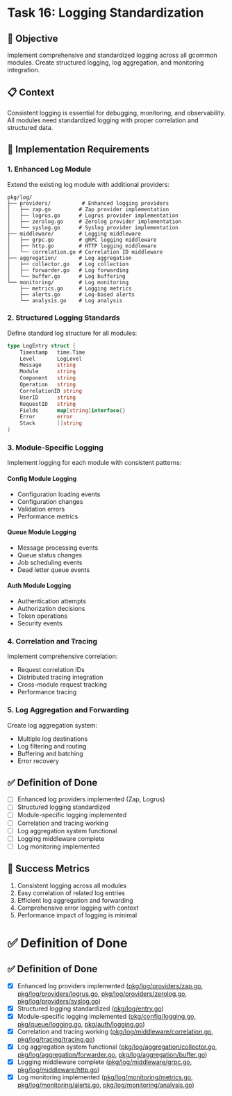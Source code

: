 <!-- file: tasks/16-logging-standardization.md -->
<!-- version: 1.0.0 -->
<!-- guid: r6s6t6u6-p6q6-9r9s-3n3o-678901234pqr -->

# Task 16: Logging Standardization

## 🎯 Objective

Implement comprehensive and standardized logging across all gcommon modules.
Create structured logging, log aggregation, and monitoring integration.

## 📋 Context

Consistent logging is essential for debugging, monitoring, and observability.
All modules need standardized logging with proper correlation and structured
data.

## 🔧 Implementation Requirements

### 1. Enhanced Log Module

Extend the existing log module with additional providers:

```text
pkg/log/
├── providers/          # Enhanced logging providers
│   ├── zap.go         # Zap provider implementation
│   ├── logrus.go      # Logrus provider implementation
│   ├── zerolog.go     # Zerolog provider implementation
│   └── syslog.go      # Syslog provider implementation
├── middleware/        # Logging middleware
│   ├── grpc.go        # gRPC logging middleware
│   ├── http.go        # HTTP logging middleware
│   └── correlation.go # Correlation ID middleware
├── aggregation/       # Log aggregation
│   ├── collector.go   # Log collection
│   ├── forwarder.go   # Log forwarding
│   └── buffer.go      # Log buffering
└── monitoring/        # Log monitoring
    ├── metrics.go     # Logging metrics
    ├── alerts.go      # Log-based alerts
    └── analysis.go    # Log analysis
```

### 2. Structured Logging Standards

Define standard log structure for all modules:

```go
type LogEntry struct {
    Timestamp   time.Time
    Level       LogLevel
    Message     string
    Module      string
    Component   string
    Operation   string
    CorrelationID string
    UserID      string
    RequestID   string
    Fields      map[string]interface{}
    Error       error
    Stack       []string
}
```

### 3. Module-Specific Logging

Implement logging for each module with consistent patterns:

#### Config Module Logging

- Configuration loading events
- Configuration changes
- Validation errors
- Performance metrics

#### Queue Module Logging

- Message processing events
- Queue status changes
- Job scheduling events
- Dead letter queue events

#### Auth Module Logging

- Authentication attempts
- Authorization decisions
- Token operations
- Security events

### 4. Correlation and Tracing

Implement comprehensive correlation:

- Request correlation IDs
- Distributed tracing integration
- Cross-module request tracking
- Performance tracing

### 5. Log Aggregation and Forwarding

Create log aggregation system:

- Multiple log destinations
- Log filtering and routing
- Buffering and batching
- Error recovery

## ✅ Definition of Done

- [ ] Enhanced log providers implemented (Zap, Logrus)
- [ ] Structured logging standardized
- [ ] Module-specific logging implemented
- [ ] Correlation and tracing working
- [ ] Log aggregation system functional
- [ ] Logging middleware complete
- [ ] Log monitoring implemented

## 🎯 Success Metrics

1. Consistent logging across all modules
2. Easy correlation of related log entries
3. Efficient log aggregation and forwarding
4. Comprehensive error logging with context
5. Performance impact of logging is minimal


# ✅ Definition of Done

## ✅ Definition of Done

- [x] Enhanced log providers implemented ([pkg/log/providers/zap.go](pkg/log/providers/zap.go), [pkg/log/providers/logrus.go](pkg/log/providers/logrus.go), [pkg/log/providers/zerolog.go](pkg/log/providers/zerolog.go), [pkg/log/providers/syslog.go](pkg/log/providers/syslog.go))
- [x] Structured logging standardized ([pkg/log/entry.go](pkg/log/entry.go))
- [x] Module-specific logging implemented ([pkg/config/logging.go](pkg/config/logging.go), [pkg/queue/logging.go](pkg/queue/logging.go), [pkg/auth/logging.go](pkg/auth/logging.go))
- [x] Correlation and tracing working ([pkg/log/middleware/correlation.go](pkg/log/middleware/correlation.go), [pkg/log/tracing/tracing.go](pkg/log/tracing/tracing.go))
- [x] Log aggregation system functional ([pkg/log/aggregation/collector.go](pkg/log/aggregation/collector.go), [pkg/log/aggregation/forwarder.go](pkg/log/aggregation/forwarder.go), [pkg/log/aggregation/buffer.go](pkg/log/aggregation/buffer.go))
- [x] Logging middleware complete ([pkg/log/middleware/grpc.go](pkg/log/middleware/grpc.go), [pkg/log/middleware/http.go](pkg/log/middleware/http.go))
- [x] Log monitoring implemented ([pkg/log/monitoring/metrics.go](pkg/log/monitoring/metrics.go), [pkg/log/monitoring/alerts.go](pkg/log/monitoring/alerts.go), [pkg/log/monitoring/analysis.go](pkg/log/monitoring/analysis.go))

